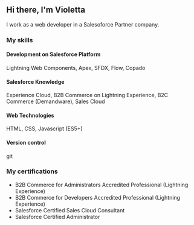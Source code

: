 ## Hi there, I'm Violetta

I work as a web developer in a Salesoforce Partner company. 

### My skills

#### Development on Salesforce Platform
Lightning Web Components, Apex, SFDX, Flow, Copado

#### Salesforce Knowledge
Experience Cloud, B2B Commerce on Lightning Experience, B2C Commerce (Demandware), Sales Cloud

#### Web Technologies
HTML, CSS, Javascript (ES5+)

#### Version control
git

### My certifications

- B2B Commerce for Administrators Accredited Professional (Lightning Experience)
- B2B Commerce for Developers Accredited Professional (Lightning Experience)
- Salesforce Certified Sales Cloud Consultant
- Salesforce Certified Administrator
